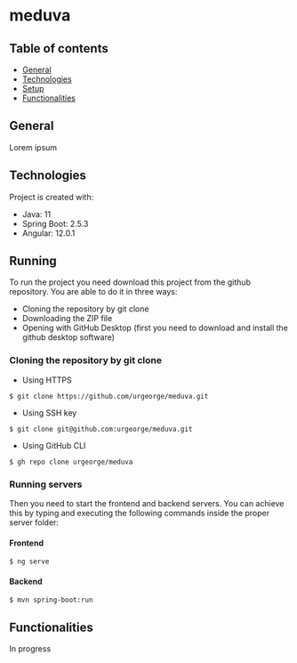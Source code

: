 # meduva
## Table of contents
* [General](#general)
* [Technologies](#technologies)
* [Setup](#setup)
* [Functionalities](#functionalities)

## General
Lorem ipsum
	
## Technologies
Project is created with:
* Java: 11
* Spring Boot: 2.5.3
* Angular: 12.0.1

## Running
To run the project you need download this project from the github repository. You are able to do it in three ways:
* Cloning the repository by git clone
* Downloading the ZIP file
* Opening with GitHub Desktop (first you need to download and install the github desktop software)
### Cloning the repository by git clone
* Using HTTPS
```
$ git clone https://github.com/urgeorge/meduva.git
```
* Using SSH key
```
$ git clone git@github.com:urgeorge/meduva.git
```
* Using GitHub CLI
```
$ gh repo clone urgeorge/meduva
```
### Running servers
Then you need to start the frontend and backend servers. You can achieve this by typing and executing the following commands inside the proper server folder:
#### Frontend
```
$ ng serve
```
#### Backend
```
$ mvn spring-boot:run
```
## Functionalities
In progress
